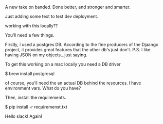 A new take on banded. Done better, and stronger and smarter. 



Just adding some text to test dev deployment. 


working with this locally??


You'll need a few things. 

Firstly, I used a postgres DB.  According to the fine producers of the Djaango project, it provides great features that the other db's just don't. 
P.S. I like having JSON on my objects...just saying. 

To get this working on a mac locally you need a DB driver

$ brew install postgresql

of course, you'll need the an actual DB behind the resources.  I have environment vars.  What do you have?

Then, install the requirements. 

$ pip install -r requiremenst.txt


Hello slack! Again!
